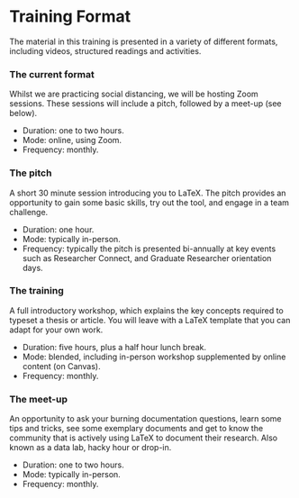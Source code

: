 # Training Format

The material in this training is presented in a variety of different formats, including videos, structured readings and activities.

### The current format

Whilst we are practicing social distancing, we will be hosting Zoom sessions. These sessions will include a pitch, followed by a meet-up \(see below\).

* Duration: one to two hours.
* Mode: online, using Zoom.
* Frequency: monthly.

### The pitch

A short 30 minute session introducing you to LaTeX. The pitch provides an opportunity to gain some basic skills, try out the tool, and engage in a team challenge.

* Duration: one hour.
* Mode: typically in-person.
* Frequency: typically the pitch is presented bi-annually at key events such as Researcher Connect, and Graduate Researcher orientation days.

### The training

A full introductory workshop, which explains the key concepts required to typeset a thesis or article. You will leave with a LaTeX template that you can adapt for your own work.

* Duration: five hours, plus a half hour lunch break.
* Mode: blended, including in-person workshop supplemented by online content \(on Canvas\).
* Frequency: monthly.

### The meet-up

An opportunity to ask your burning documentation questions, learn some tips and tricks, see some exemplary documents and get to know the community that is actively using LaTeX to document their research. Also known as a data lab, hacky hour or drop-in.

* Duration: one to two hours.
* Mode: typically in-person.
* Frequency: monthly.

